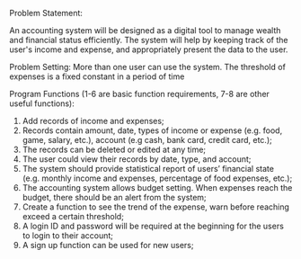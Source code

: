 Problem Statement:

An accounting system will be designed as a digital tool to manage wealth and financial status efficiently. The system will help by keeping track of the user's income and expense, and appropriately present the data to the user.

Problem Setting:
More than one user can use the system.
The threshold of expenses is a fixed constant in a period of time

Program Functions (1-6 are basic function requirements, 7-8 are other useful functions):
1) Add records of income and expenses; 
2) Records contain amount, date, types of income or expense (e.g. food, game, salary, etc.), account (e.g cash, bank card, credit card, etc.);
3) The records can be deleted or edited at any time; 
4) The user could view their records by date, type, and account;
5) The system should provide statistical report of users’ financial state (e.g. monthly income and expenses, percentage of food expenses, etc.);
6) The accounting system allows budget setting. When expenses reach the budget, there should be an alert from the system;
7) Create a function to see the trend of the expense, warn before reaching exceed a certain threshold;
8) A login ID and password will be required at the beginning for the users to login to their account;
9) A sign up function can be used for new users;
